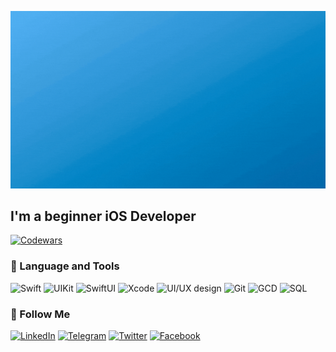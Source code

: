[![Header](https://github.com/mustafos/mustafos/blob/master/assets/header.gif)](https://mustafos.github.io)

## I'm a beginner iOS Developer
[![Codewars](https://www.codewars.com/users/mustafos/badges/large)](https://www.codewars.com/users/mustafos)

### 🧠 Language and Tools
![Swift](https://img.shields.io/badge/-Swift-349DDD?style=for-the-badge&logo=swift&logoColor=white)
![UIKit](https://img.shields.io/badge/-UIKit-349DDD?style=for-the-badge&logo=uikit&logoColor=white)
![SwiftUI](https://img.shields.io/badge/-SwiftUI-349DDD?style=for-the-badge&logo=swift&logoColor=white)
![Xcode](https://img.shields.io/badge/-Xcode-349DDD?style=for-the-badge&logo=xcode&logoColor=white)
![UI/UX design](https://img.shields.io/badge/-Figma-349DDD?style=for-the-badge&logo=figma&logoColor=white)
![Git](https://img.shields.io/badge/-Git-349DDD?style=for-the-badge&logo=git&logoColor=white)
![GCD](https://img.shields.io/badge/-Multithreading-349DDD?style=for-the-badge&logo=circle&logoColor=white)
![SQL](https://img.shields.io/badge/-SQL-349DDD?style=for-the-badge&logo=sqlite&logoColor=white)

### 🔎 Follow Me 
[![LinkedIn](https://img.shields.io/badge/-LinkedIn-349DDD?style=flat&logo=linkedin&logoColor=white)](https://www.linkedin.com/in/mustafa-bekirov/?locale=en_US)
[![Telegram](https://img.shields.io/badge/-Telegram-349DDD?style=flat&logo=telegram&logoColor=white)](https://t.me/mustafosID)
[![Twitter](https://img.shields.io/badge/-Twitter-349DDD?style=flat&logo=twitter&logoColor=white)](urlSocial)
[![Facebook](https://img.shields.io/badge/-Facebook-349DDD?style=flat&logo=Facebook&logoColor=white)](urlSocial)
